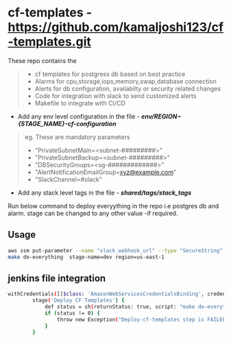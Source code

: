 # cf-templates - https://github.com/kamaljoshi123/cf-templates.git
These repo contains the 
> * cf templates for postgress db based on best practice
> * Alarms for cpu,storage,iops,memory,swap,database connection
> * Alerts for db configuration, availabilty or security related changes
> * Code for integration with slack to send customized alerts
> * Makefile to integrate with CI/CD


* Add any env level configuration in the file - _**env/${REGION}-${STAGE_NAME}-cf-configuration**_
> eg. These are mandatory parameters
>    * "PrivateSubnetMain=<subnet-#########>"
>    * "PrivateSubnetBackup=<subnet-#########>"
>    * "DBSecurityGroups=<sg-#############>"
>    * "AlertNotificationEmailGroup=<xyz@example.com>"
>    * "SlackChannel=#slack"

* Add any stack level tags in the file - _**shared/tags/stack_tags**_


 Run below command to deploy everyything in the repo i.e postgres db and alarm. stage can be changed to any other value -if required.
 ## Usage
 ```sh
 aws ssm put-parameter --name "slack_webhook_url" --type "SecureString" --value "${slack_webhook_url}" --overwrite
 make do-everything  stage-name=dev region=us-east-1
 ```


## jenkins file integration
>
```sh 
withCredentials([[$class: 'AmazonWebServicesCredentialsBinding', credentialsId: <>, accessKeyVariable: 'AWS_ACCESS_KEY_ID', secretKeyVariable: 'AWS_SECRET_ACCESS_KEY']]) {
        stage('Deploy CF Templates') {
            def status = sh(returnStatus: true, script: "make do-everything  stage-name=dev region=us-east-1 slack_webhook_url=<slack_webhook_url>")
            if (status != 0) {
                throw new Exception("Deploy-cf-templates step is FAILED")
            }
        }
```